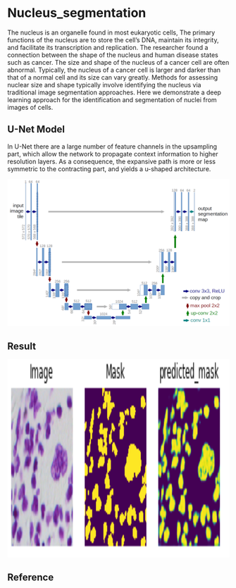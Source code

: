 # Nucleus_segmentation

The nucleus is an organelle found in most eukaryotic cells, The primary functions of the nucleus are to store the cell’s DNA, maintain its integrity, and facilitate its transcription and replication. The researcher found a connection between the shape of the nucleus and human disease states such as cancer. The size and shape of the nucleus of a cancer cell are often abnormal. Typically, the nucleus of a cancer cell is larger and darker than that of a normal cell and its size can vary greatly. Methods for assessing nuclear size and shape typically involve identifying the nucleus via traditional image segmentation approaches. Here we demonstrate a deep learning approach for the identification and segmentation of nuclei from images of cells.

## U-Net Model 

In U-Net there are a large number of feature channels in the upsampling part, which allow the network to propagate context information to higher resolution layers. As a consequence, the expansive path is more or less symmetric to the contracting part, and yields a u-shaped architecture.

<img src="https://github.com/Rakeshvcr/Nucleus_segmentation/blob/master/images/u-net-architecture.png" width="700">

## Result

<img src="https://github.com/Rakeshvcr/Nucleus_segmentation/blob/master/images/Image.png" height = "450">

## Reference


